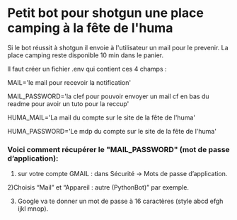 # Petit bot pour shotgun une place camping à la fête de l'huma
Si le bot réussit à shotgun il envoie à l'utilisateur un mail pour le prevenir. La place camping reste disponible 10 min dans le panier.

Il faut créer un fichier .env qui contient ces 4 champs :

MAIL='le mail pour recevoir la notification'

MAIL_PASSWORD='la clef pour pouvoir envoyer un mail cf en bas du readme pour avoir un tuto pour la reccup'

HUMA_MAIL='La mail du compte sur le site de la fête de l'huma'

HUMA_PASSWORD='Le mdp du compte sur le site de la fête de l'huma'

### Voici comment récupérer le "MAIL_PASSWORD" (mot de passe d’application):

1) sur votre compte GMAIL : dans Sécurité → Mots de passe d’application.

2)Choisis “Mail” et “Appareil : autre (PythonBot)” par exemple.

3) Google va te donner un mot de passe à 16 caractères (style abcd efgh ijkl mnop).
